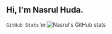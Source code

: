 ## Hi, I'm Nasrul Huda. 

`GitHub Stats` \n
![Nasrul's GitHub stats](https://github-readme-stats.vercel.app/api?username=nnayz&show_icons=true&theme=transparent)
